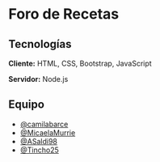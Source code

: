 # Foro de Recetas

## Tecnologías

**Cliente:** HTML, CSS, Bootstrap, JavaScript

**Servidor:** Node.js

## Equipo

- [@camilabarce](https://www.github.com/camilabarce)
- [@MicaelaMurrie](https://www.github.com/MicaelaMurrie)
- [@ASaldi98](https://www.github.com/ASaldi98)
- [@Tincho25](https://www.github.com/Tincho25)